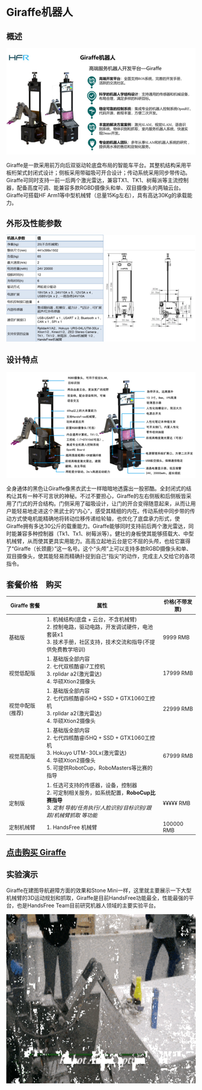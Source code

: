 # Giraffe机器人
## 概述
![Alt text](/images/Products/Giraffe/Giraffe_V3.jpg)

Giraffe是一款采用前万向后双驱动轮底盘布局的智能车平台。其整机结构采用平板桁架式封闭式设计；侧板采用带磁吸可开合设计；传动系统采用同步带传动。Giraffe可同时支持一前一后两个激光雷达，兼容TX1、TK1、树莓派等主流控制器，配备高度可调、能兼容多款RGBD摄像头和单、双目摄像头的两轴云台。Giraffe可搭载HF Arm1等中型机械臂（总量15Kg左右），具有高达30Kg的承载能力。

## 外形及性能参数

![Alt text](/images/Products/Giraffe/Giraffe_V3_Parameter.jpg)

## 设计特点

![Alt text](/images/Products/Giraffe/Giraffe_V3_Resource.jpg)

全身通体的黑色让Giraffe像黑衣武士一样暗暗地透露出一股邪酷。全封闭式的结构让其有一种不可言状的神秘。不过不要担心，Giraffe的左右侧板和后侧板皆采用了门式的开合结构。门侧采用了磁吸设计，让门的开合变得随意起来，从而让用户能轻易地走进这个黑武士的“内心”，感受其精细的内在。传动系统中同步带的传动方式使电机能精确地将转动位移传递给轮轴，也优化了底盘承力形式，使Giraffe拥有多达30公斤的载重能力。Giraffe能够同时支持前后两个激光雷达，同时能兼容多种控制器（Tk1、Tx1、树莓派等）。健壮的身板使其能够搭载大、中型机械臂，从而使其更具实用能力。高高立起地云台是它不屈的头颅，也给它赢得了“Giraffe（长颈鹿）”这一名号。这个“头颅”上可以支持多款RGBD摄像头和单、双目摄像头，使其能轻易而精确扑捉到自己“指尖”的动作，完成主人交给它的各项指令。

## 套餐价格　购买

Giraffe 套餐 | 属性 | 价格(不带发票)
-----|-----|-----
<br>基础版|1. 机械结构(底盘 + 云台，不含机械臂)<br>2. 控制电路，驱动电路，开发调试硬件，电池套装x1<br>3. 技术手册，社区支持，技术交流和指导(不提供免费教学培训)|<br>9999 RMB
<br>视觉低配版|1. 基础版全部内容<br>2. 七代双核酷睿i7工控机<br>3. rplidar a2(激光雷达)<br>4. 华硕Xtion2摄像头|<br>17999 RMB
<br>视觉中配版(推荐)|1. 基础版全部内容<br>2. 七代四核酷睿i5HQ + SSD + GTX1060工控机<br>3. rplidar a2(激光雷达)<br>4. 华硕Xtion2摄像头|<br>22999 RMB
<br>视觉高配版|1. 基础版全部内容<br>2. 七代四核酷睿i5HQ + SSD + GTX1060工控机<br>3. Hokuyo UTM-30Lx(激光雷达)<br>4. 华硕Xtion2摄像头<br>5. 可提供RobotCup，RoboMasters等比赛的指导|<br>67999 RMB
<br>定制版|1. 任选可支持的传感器，设备，控制器<br>2. 可定制相关服务，如系统配置，**RoboCup比赛指导**<br>3. *定制 导航/任务执行/人脸识别/目标识别/跟踪/机械臂抓取 等功能*|<br> ¥¥¥¥¥ RMB
定制机械臂|1. HandsFree 机械臂|100000 RMB

## [点击购买 Giraffe](https://item.taobao.com/item.htm?spm=a1z10.5-c.w4002-13224047689.15.2bba683f0Wd2um&id=556483991125)　　  　　　　

## 实验演示

Giraffe在建图导航避障方面的效果和Stone Mini一样，这里就主要展示一下大型机械臂的3D运动规划和抓取，Giraffe是目前HandsFree功能最全，性能最强的平台，也是HandsFree Team目前研究机器人领域的主要实验平台。

<div align=center><img width="600" height="450" src="/images/Experiment/giraffe/giraffe_grab_best_compression.gif"/></div>

